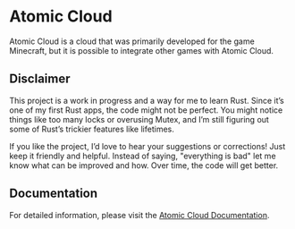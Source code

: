 # Atomic Cloud

Atomic Cloud is a cloud that was primarily developed for the game Minecraft, but it is possible to integrate other games with Atomic Cloud.

## Disclaimer

This project is a work in progress and a way for me to learn Rust. Since it’s one of my first Rust apps, the code might not be perfect. You might notice things like too many locks or overusing Mutex, and I’m still figuring out some of Rust’s trickier features like lifetimes.

If you like the project, I’d love to hear your suggestions or corrections! Just keep it friendly and helpful. Instead of saying, "everything is bad" let me know what can be improved and how. Over time, the code will get better.

## Documentation

For detailed information, please visit the [Atomic Cloud Documentation](https://httprafa.github.io/atomic-cloud/).